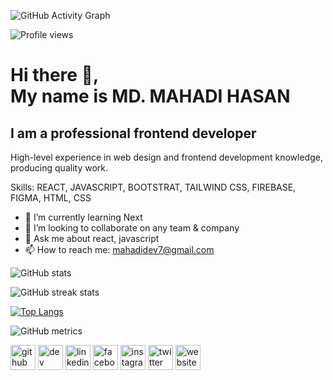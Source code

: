

![GitHub Activity Graph](https://activity-graph.herokuapp.com/graph?username=mahadidev7)  

![Profile views](https://gpvc.arturio.dev/mahadidev7)  

# Hi there 👋, <br />My name is MD. MAHADI HASAN
## I am a professional frontend developer

High-level experience in web design and frontend development knowledge, producing quality work.

Skills: REACT, JAVASCRIPT, BOOTSTRAT, TAILWIND CSS, FIREBASE, FIGMA, HTML, CSS

- 🌱 I’m currently learning Next 
- 👯 I’m looking to collaborate on any team & company 
- 💬 Ask me about react, javascript 
- 📫 How to reach me: mahadidev7@gmail.com 


![GitHub stats](https://github-readme-stats.vercel.app/api?username=mahadidev7&show_icons=true) 

![GitHub streak stats](https://github-readme-streak-stats.herokuapp.com/?user=mahadidev7)  

[![Top Langs](https://github-readme-stats.vercel.app/api/top-langs/?username=mahadidev7)](https://github.com/anuraghazra/github-readme-stats)

![GitHub metrics](https://metrics.lecoq.io/mahadidev7) 

[<img src='https://cdn.jsdelivr.net/npm/simple-icons@3.0.1/icons/github.svg' alt='github' height='40'>](https://github.com/mahadidev7)  [<img src='https://cdn.jsdelivr.net/npm/simple-icons@3.0.1/icons/dev-dot-to.svg' alt='dev' height='40'>](https://dev.to/mahadidev7)  [<img src='https://cdn.jsdelivr.net/npm/simple-icons@3.0.1/icons/linkedin.svg' alt='linkedin' height='40'>](https://www.linkedin.com/in/mahadidev7/)  [<img src='https://cdn.jsdelivr.net/npm/simple-icons@3.0.1/icons/facebook.svg' alt='facebook' height='40'>](https://www.facebook.com/mahadidev77)  [<img src='https://cdn.jsdelivr.net/npm/simple-icons@3.0.1/icons/instagram.svg' alt='instagram' height='40'>](https://www.instagram.com/mahadidev7/)  [<img src='https://cdn.jsdelivr.net/npm/simple-icons@3.0.1/icons/twitter.svg' alt='twitter' height='40'>](https://twitter.com/mahadidev7)  [<img src='https://cdn.jsdelivr.net/npm/simple-icons@3.0.1/icons/icloud.svg' alt='website' height='40'>](https://mahadidev7-portfolio.web.app/)  

